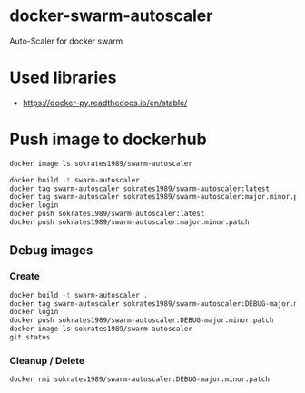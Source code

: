 # docker-swarm-autoscaler
Auto-Scaler for docker swarm

# Used libraries
- https://docker-py.readthedocs.io/en/stable/


# Push image to dockerhub

```bash
docker image ls sokrates1989/swarm-autoscaler
```

```bash
docker build -t swarm-autoscaler .
docker tag swarm-autoscaler sokrates1989/swarm-autoscaler:latest
docker tag swarm-autoscaler sokrates1989/swarm-autoscaler:major.minor.patch
docker login
docker push sokrates1989/swarm-autoscaler:latest
docker push sokrates1989/swarm-autoscaler:major.minor.patch
```


## Debug images

### Create

```bash
docker build -t swarm-autoscaler .
docker tag swarm-autoscaler sokrates1989/swarm-autoscaler:DEBUG-major.minor.patch
docker login
docker push sokrates1989/swarm-autoscaler:DEBUG-major.minor.patch
docker image ls sokrates1989/swarm-autoscaler
git status

```
### Cleanup / Delete
```bash
docker rmi sokrates1989/swarm-autoscaler:DEBUG-major.minor.patch
```

